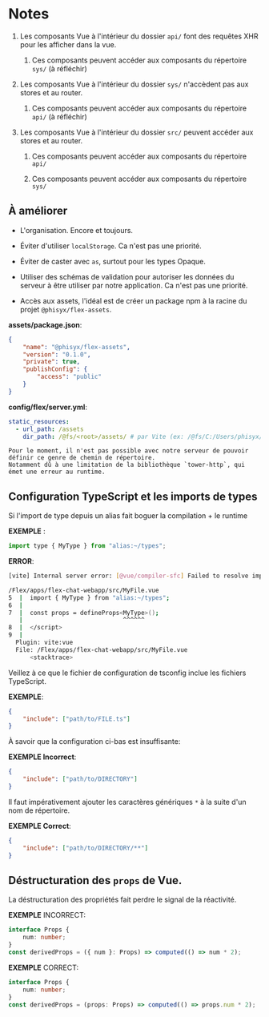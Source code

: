 # Notes

1. Les composants Vue à l'intérieur du dossier `api/` font des requêtes XHR pour les afficher dans la vue.

	1. Ces composants peuvent accéder aux composants du répertoire `sys/`  (à réfléchir)

2. Les composants Vue à l'intérieur du dossier `sys/` n'accèdent pas aux stores et au router.

	1. Ces composants peuvent accéder aux composants du répertoire `api/` (à réfléchir)

3. Les composants Vue à l'intérieur du dossier `src/` peuvent accéder aux stores et au router. 
	1. Ces composants peuvent accéder aux composants du répertoire `api/`

	2. Ces composants peuvent accéder aux composants du répertoire `sys/`

## À améliorer

-   L'organisation. Encore et toujours.

-   Éviter d'utiliser `localStorage`. Ca n'est pas une priorité.

-	Éviter de caster avec `as`, surtout pour les types Opaque.

-   Utiliser des schémas de validation pour autoriser les données du serveur à être utiliser par notre application. 
    Ca n'est pas une priorité.

-   Accès aux assets, l'idéal est de créer un package npm à la racine du projet  `@phisyx/flex-assets`.

**assets/package.json**:

```json
{
	"name": "@phisyx/flex-assets",
	"version": "0.1.0",
	"private": true,
	"publishConfig": {
		"access": "public"
	}
}
```

**config/flex/server.yml**:

```yaml
static_resources:
  - url_path: /assets
    dir_path: /@fs/<root>/assets/ # par Vite (ex: /@fs/C:/Users/phisyx/Flex/assets/fonts/....)
```

    Pour le moment, il n'est pas possible avec notre serveur de pouvoir définir ce genre de chemin de répertoire.
    Notamment dû à une limitation de la bibliothèque `tower-http`, qui émet une erreur au runtime.

## Configuration TypeScript et les imports de types

Si l'import de type depuis un alias fait boguer la compilation + le runtime

**EXEMPLE** :

```js
import type { MyType } from "alias:~/types";
```

**ERROR**:

```sh
[vite] Internal server error: [@vue/compiler-sfc] Failed to resolve import source "alias:~/types".

/Flex/apps/flex-chat-webapp/src/MyFile.vue
5  |  import { MyType } from "alias:~/types";
6  |
7  |  const props = defineProps<MyType>();
   |                            ^^^^^^
8  |  </script>
9  |
  Plugin: vite:vue
  File: /Flex/apps/flex-chat-webapp/src/MyFile.vue
      <stacktrace>
```

Veillez à ce que le fichier de configuration de tsconfig inclue les fichiers TypeScript.

**EXEMPLE**:

```json
{
	"include": ["path/to/FILE.ts"]
}
```

À savoir que la configuration ci-bas est insuffisante:

**EXEMPLE Incorrect**:

```json
{
	"include": ["path/to/DIRECTORY"]
}
```

Il faut impérativement ajouter les caractères génériques `*` à la suite d'un nom de répertoire.

**EXEMPLE Correct**:

```json
{
	"include": ["path/to/DIRECTORY/**"]
}
```

## Déstructuration des `props` de Vue.

La déstructuration des propriétés fait perdre le signal de la réactivité.

**EXEMPLE** INCORRECT:

```ts
interface Props {
	num: number;
}
const derivedProps = ({ num }: Props) => computed(() => num * 2);
```

**EXEMPLE** CORRECT:

```ts
interface Props {
	num: number;
}
const derivedProps = (props: Props) => computed(() => props.num * 2);
```
